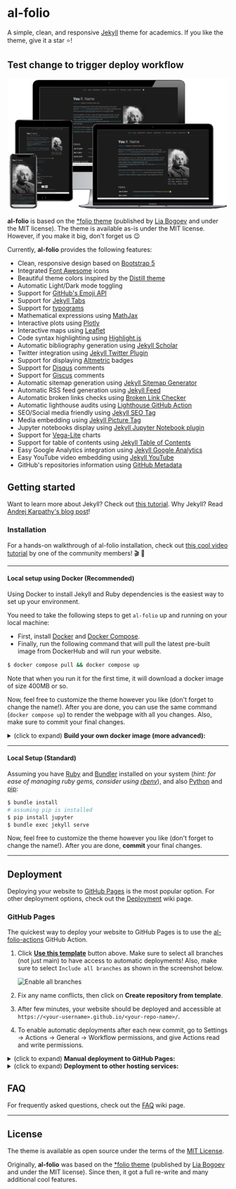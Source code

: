 # al-folio

A simple, clean, and responsive [Jekyll](https://jekyllrb.com/) theme for academics.
If you like the theme, give it a star ⭐!

## Test change to trigger deploy workflow

[![Preview](readme_preview/al-folio-preview.png)](https://alshedivat.github.io/al-folio/)

**al-folio** is based on the [\*folio theme](https://github.com/bogoli/-folio) (published by [Lia Bogoev](https://liabogoev.com) and under the MIT license).
The theme is available as-is under the MIT license. However, if you make it big, don't forget us :wink:

Currently, **al-folio** provides the following features:
- Clean, responsive design based on [Bootstrap 5](https://getbootstrap.com/)
- Integrated [Font Awesome](https://fontawesome.com/) icons
- Beautiful theme colors inspired by the [Distill theme](https://github.com/distillpub/template)
- Automatic Light/Dark mode toggling
- Support for [GitHub's Emoji API](https://github.com/jekyll/jemoji)
- Support for [Jekyll Tabs](https://github.com/Ovski4/jekyll-tabs)
- Support for [typograms](https://github.com/jcoglan/typograms)
- Mathematical expressions using [MathJax](https://www.mathjax.org/)
- Interactive plots using [Plotly](https://plotly.com/javascript/)
- Interactive maps using [Leaflet](https://leafletjs.com/)
- Code syntax highlighting using [Highlight.js](https://highlightjs.org/)
- Automatic bibliography generation using [Jekyll Scholar](https://github.com/inukshuk/jekyll-scholar)
- Twitter integration using [Jekyll Twitter Plugin](https://github.com/rob-murray/jekyll-twitter-plugin)
- Support for displaying [Altmetric](https://www.altmetric.com/) badges
- Support for [Disqus](https://disqus.com/) comments
- Support for [Giscus](https://giscus.app/) comments
- Automatic sitemap generation using [Jekyll Sitemap Generator](https://github.com/jekyll/jekyll-sitemap)
- Automatic RSS feed generation using [Jekyll Feed](https://github.com/jekyll/jekyll-feed)
- Automatic broken links checks using [Broken Link Checker](https://github.com/stevenvachon/broken-link-checker)
- Automatic lighthouse audits using [Lighthouse GitHub Action](https://github.com/treosh/lighthouse-ci-action)
- SEO/Social media friendly using [Jekyll SEO Tag](https://github.com/jekyll/jekyll-seo-tag)
- Media embedding using [Jekyll Picture Tag](https://github.com/rbuchberger/jekyll_picture_tag)
- Jupyter notebooks display using [Jekyll Jupyter Notebook plugin](https://github.com/red-data-tools/jekyll-jupyter-notebook)
- Support for [Vega-Lite](https://vega.github.io/vega-lite/) charts
- Support for table of contents using [Jekyll Table of Contents](https://github.com/toshimaru/jekyll-toc)
- Easy Google Analytics integration using [Jekyll Google Analytics](https://github.com/jekyll/jekyll-analytics)
- Easy YouTube video embedding using [Jekyll YouTube](https://github.com/dommmel/jekyll-youtube)
- GitHub's repositories information using [GitHub Metadata](https://github.com/jekyll/github-metadata)

## Getting started

Want to learn more about Jekyll? Check out [this tutorial](https://www.taniarascia.com/make-a-static-website-with-jekyll/).
Why Jekyll? Read [Andrej Karpathy's blog post](https://karpathy.github.io/2014/07/01/blog/)!

### Installation

For a hands-on walkthrough of al-folio installation, check out [this cool video tutorial](https://www.youtube.com/watch?v=g6AJ9qPPoyc) by one of the community members! 🎬 🍿

---

#### Local setup using Docker (Recommended)

Using Docker to install Jekyll and Ruby dependencies is the easiest way to set up your environment.

You need to take the following steps to get `al-folio` up and running on your local machine:

- First, install [Docker](https://docs.docker.com/get-docker/) and [Docker Compose](https://docs.docker.com/compose/install/).
- Finally, run the following command that will pull the latest pre-built image from DockerHub and will run your website.

```bash
$ docker compose pull && docker compose up
```

Note that when you run it for the first time, it will download a docker image of size 400MB or so. 

Now, feel free to customize the theme however you like (don't forget to change the name!). After you are done, you can use the same command (`docker compose up`) to render the webpage with all you changes. Also, make sure to commit your final changes.

<details><summary>(click to expand) <strong>Build your own docker image (more advanced):</strong> </summary>

> Note: this approach is only necessary if you would like to build the image yourself or if you are running it on a platform that is not supported by the multi-arch image.

Build and run a new image using:

```bash
$ docker compose -f docker-compose-slim.yml up --build
```

> If you want to update jekyll, install new ruby packages, etc., all you have to do is build the image again using `--force-recreate` argument at the end of the previous command! It will download Ruby and Jekyll and install all Ruby packages again from scratch.

</details>

---

#### Local Setup (Standard)

Assuming you have [Ruby](https://www.ruby-lang.org/en/downloads/) and [Bundler](https://bundler.io/) installed on your system (*hint: for ease of managing ruby gems, consider using [rbenv](https://github.com/rbenv/rbenv)*), and also [Python](https://www.python.org/) and [pip](https://pip.pypa.io/en/stable/):

```bash
$ bundle install
# assuming pip is installed
$ pip install jupyter
$ bundle exec jekyll serve
```

Now, feel free to customize the theme however you like (don't forget to change the name!).
After you are done, **commit** your final changes.

---

## Deployment

Deploying your website to [GitHub Pages](https://pages.github.com/) is the most popular option.
For other deployment options, check out the [Deployment](https://github.com/alshedivat/al-folio/wiki/Deployment) wiki page.

### GitHub Pages

The quickest way to deploy your website to GitHub Pages is to use the [al-folio-actions](https://github.com/alshedivat/al-folio-actions) GitHub Action.

1. Click [**Use this template**](https://github.com/new?template_name=al-folio-actions&template_owner=alshedivat) button above. Make sure to select all branches (not just main) to have access to automatic deployments! Also, make sure to select `Include all branches` as shown in the screenshot below.

    <img width="400" alt="Enable all branches" src="https://user-images.githubusercontent.com/2901215/230615080-ba64d6ec-122e-4956-9b19-b74900de4fed.png">

2. Fix any name conflicts, then click on **Create repository from template**.
3. After few minutes, your website should be deployed and accessible at `https://<your-username>.github.io/<your-repo-name>/`.
4. To enable automatic deployments after each new commit, go to Settings -> Actions -> General -> Workflow permissions, and give Actions read and write permissions.

<details><summary>(click to expand) <strong>Manual deployment to GitHub Pages:</strong></summary>

If you are using a private repository, then you may want to deploy using the manual way. For that, you need to do the following:

1. Create and checkout a new `gh-pages` branch:
    ```bash
    $ git checkout --orphan gh-pages
    ```
2. Remove all files in this branch and commit an empty commit:
    ```bash
    $ git rm -rf . && git clean -fxd
    $ git commit --allow-empty -m "Initial empty commit"
    $ git push origin gh-pages
    ```
3. Checkout to your main branch.
4. Build your site using Docker:
    ```bash
    $ docker compose -f docker-compose-deploy.yml up
    ```
5. Navigate to the `_site/` folder and check out the `gh-pages` branch:
    ```bash
    $ cd _site && git checkout gh-pages
    ```
6. Add all the contents in this directory to the `gh-pages` branch and push it to GitHub:
    ```bash
    $ git add . && git commit -m "Deploy" && git push origin gh-pages
    ```
7. Wait for few minutes and then your website should be deployed at `https://<your-username>.github.io/<your-repo-name>/`.

</details>

<details><summary>(click to expand) <strong>Deployment to other hosting services:</strong></summary>

For deployment to other hosting services, check out the [Deployment](https://github.com/alshedivat/al-folio/wiki/Deployment) wiki page.

</details>

## FAQ

For frequently asked questions, check out the [FAQ](https://github.com/alshedivat/al-folio/wiki/FAQ) wiki page.

---

## License

The theme is available as open source under the terms of the [MIT License](https://github.com/alshedivat/al-folio/blob/master/LICENSE).

Originally, **al-folio** was based on the [\*folio theme](https://github.com/bogoli/-folio) (published by [Lia Bogoev](https://liabogoev.com) and under the MIT license).
Since then, it got a full re-write and many additional cool features.
